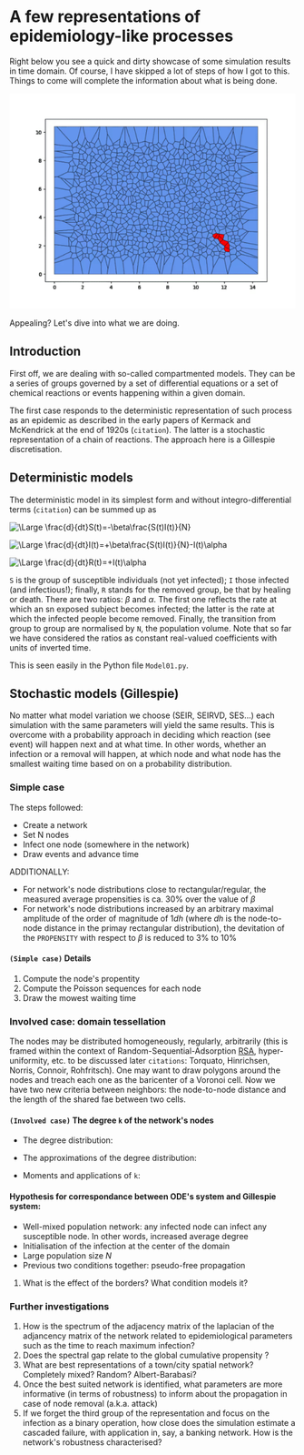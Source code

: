 # A few representations of epidemiology-like processes

Right below you see a quick and dirty showcase of some simulation results in time domain. Of course, I have skipped a lot of steps of how I got to this. Things to come will complete the information about what is being done.


![](assets/Voro5.gif)


Appealing? Let's dive into what we are doing.



## Introduction


First off, we are dealing with so-called compartmented models. They can be a series of groups governed by a set of differential equations or a set of chemical reactions or events happening within a given domain.

The first case responds to the deterministic representation of such process as an epidemic as described in the early papers of Kermack and McKendrick at the end of 1920s (`citation`).
The latter is a stochastic representation of a chain of reactions. The approach here is a Gillespie discretisation.





## Deterministic models

The deterministic model in its simplest form and without integro-differential terms (`citation`) can be summed up as

![\Large \frac{d}{dt}S(t)=-\beta\frac{S(t)I(t)}{N}](https://latex.codecogs.com/svg.latex?\Large&space;\frac{d}{dt}S(t)=-\beta\frac{S(t)I(t)}{N})

![\Large \frac{d}{dt}I(t)=+\beta\frac{S(t)I(t)}{N}-I(t)\alpha](https://latex.codecogs.com/svg.latex?\Large&space;\frac{d}{dt}I(t)=+\beta\frac{S(t)I(t)}{N}-I(t)\alpha)

![\Large \frac{d}{dt}R(t)=+I(t)\alpha](https://latex.codecogs.com/svg.latex?\Large&space;\frac{d}{dt}R(t)=+I(t)\alpha)


`S` is the group of susceptible individuals (not yet infected); `I` those infected (and infectious!); finally, `R` stands for the removed group, be that by healing or death. There are two ratios: $\beta$ and $\alpha$. The first one reflects the rate at which an sn exposed subject becomes infected; the latter is the rate at which the infected people become removed. Finally, the transition from group to group are normalised by `N`, the population volume. Note that so far we have considered the ratios as constant real-valued coefficients with units of inverted time.

 

This is seen easily in the Python file `Model01.py`.


## Stochastic models (Gillespie)

No matter what model variation we choose (SEIR, SEIRVD, SES...) each simulation with the same parameters will yield the same results. This is overcome with a probability approach in deciding which reaction (see event) will happen next and at what time. In other words, whether an infection or a removal will happen, at which node and what node has the smallest waiting time based on on a probability distribution.




### Simple case

The steps followed: 
* Create a network
* Set N nodes
* Infect one node (somewhere in the network)
* Draw events and advance time

ADDITIONALLY:
* For network's node distributions close to rectangular/regular, the measured average propensities is ca. $30\%$ over the value of $\beta$
* For network's node distributions increased by an arbitrary maximal amplitude of the order of magnitude of $1dh$ (where $dh$ is the node-to-node distance in the primay rectangular distribution), the devitation of the `PROPENSITY` with respect to $\beta$ is reduced to $3\%$ to $10\%$


#### `(Simple case)` Details

1. Compute the node's propentity
2. Compute the Poisson sequences for each node
3. Draw the mowest waiting time



### Involved case: domain tessellation

The nodes may be distributed homogeneously, regularly, arbitrarily (this is framed within the context of Random-Sequential-Adsorption [RSA](https://en.wikipedia.org/wiki/Random_sequential_adsorption), hyper-uniformity, etc. to be discussed later `citations`: Torquato, Hinrichsen, Norris, Connoir, Rohfritsch). One may want to draw polygons around the nodes and treach each one as the baricenter of a Voronoi cell. Now we have two new criteria between neighbors: the node-to-node distance and the length of the shared fae between two cells.






#### `(Involved case)` The degree `k` of the network's nodes

* The degree distribution:

* The approximations of the degree distribution:

* Moments and applications of `k`:


#### Hypothesis for correspondance between ODE's system and Gillespie system:
* Well-mixed population network: any infected node can infect any susceptible node. In other words, increased average degree
* Initialisation of the infection at the center of the domain
* Large population size $N$
* Previous two conditions together: pseudo-free propagation

1. What is the effect of the borders? What condition models it?




### Further investigations

1) How is the spectrum of the adjacency matrix of the laplacian of the adjancency matrix of the network related to epidemiological parameters such as the time to reach maximum infection?
2) Does the spectral gap relate to the global cumulative propensity ?
3) What are best representations of a town/city spatial network? Completely mixed? Random? Albert-Barabasi?
4) Once the best suited network is identified, what parameters are more informative (in terms of robustness) to inform about the propagation in case of node removal (a.k.a. attack)
5) If we forget the third group of the representation and focus on the infection as a binary operation, how close does the simulation estimate a cascaded failure, with application in, say, a banking network. How is the network's robustness characterised?

